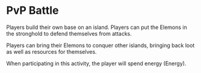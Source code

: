 # PvP Battle

Players build their own base on an island. Players can put the Elemons in the stronghold to defend themselves from attacks.

Players can bring their Elemons to conquer other islands, bringing back loot as well as resources for themselves.

When participating in this activity, the player will spend energy \(Energy\).


